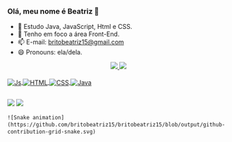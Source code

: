 ### Olá, meu nome é Beatriz 👋

- 🌱 Estudo Java, JavaScript, Html e CSS.
- 💬 Tenho em foco a área Front-End.
- 📫 E-mail: britobeatriz15@gmail.com
- 😄 Pronouns: ela/dela.

<div align="center">
  <a href="https://github.com/britobeatriz15">
  <img height="180em" src="https://github-readme-stats.vercel.app/api?username=britobeatriz15&show_icons=true&theme=tokyonight&include_all_commits=true&count_private=true"/>
  <img height="180em" src="https://github-readme-stats.vercel.app/api/top-langs/?username=britobeatriz15&layout=compact&langs_count=7&theme=tokyonight"/>
</div>
  
<div style="display: inline_block"><br>
  <img align="center" alt="Js" height="30" width="40" src="https://cdn.jsdelivr.net/gh/devicons/devicon/icons/javascript/javascript-plain.svg">
  <img align="center" alt="HTML" height="30" width="40" src="https://cdn.jsdelivr.net/gh/devicons/devicon/icons/html5/html5-plain-wordmark.svg">
  <img align="center" alt="CSS" height="30" width="40" src="https://cdn.jsdelivr.net/gh/devicons/devicon/icons/css3/css3-plain-wordmark.svg">
  <img align="center" alt="Java" height="30" width="40" src="https://cdn.jsdelivr.net/gh/devicons/devicon/icons/java/java-original-wordmark.svg">
</div>
  
  ##

<div>
   <a href="https://www.linkedin.com/in/beatrizrbrito/" target="_blank"><img src="https://img.shields.io/badge/-LinkedIn-%230077B5?style=for-the-badge&logo=linkedin&logoColor=white" target="_blank"></a> 
   <a href = "mailto:britobeatriz15@gmail.com"><img src="https://img.shields.io/badge/-Gmail-%23333?style=for-the-badge&logo=gmail&logoColor=white" target="_blank"></a>
  
    ![Snake animation](https://github.com/britobeatriz15/britobeatriz15/blob/output/github-contribution-grid-snake.svg)
  
</div>

